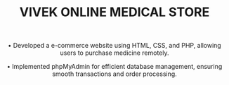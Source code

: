 <h1><center><b>VIVEK ONLINE MEDICAL STORE</b></center></h1>
<br>
<p><center>• Developed a e-commerce website using HTML, CSS, and PHP, allowing users to purchase medicine remotely.</center></p>
<p><center>• Implemented phpMyAdmin for efficient database management, ensuring smooth transactions and order
processing.</center></p>
